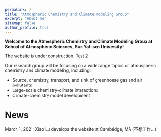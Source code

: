 ```yaml
---
permalink: /
title: "Atmospheric Chemistry and Climate Modeling Group"
excerpt: "About me"
sitemap: false
author_profile: true
---
```

**Welcome to the Atmospheric Chemistry and Climate Modeling Group at School of Atmospheric Sciences, Sun Yat-sen University!**

The website is under construction. Test 2

Our research group will be focusing on a wide range topics on atmospheric chemistry and climate modeling, including:
 - Source, chemistry, transport, and sink of greenhouse gas and air pollutants
 - Large-scale chemistry-climate interactions
 - Climate-chemistry model development


News
======
March 1, 2021: Xiao Lu develops the website at Cambridge, MA (不想工作...)


